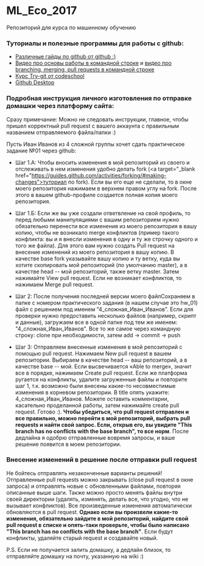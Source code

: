 # ML_Eco_2017
Репозиторий для курса по машинному обучению 

### Туториалы и полезные программы для работы с github:

<ul>
	<li>
		<a target="_blank" href="https://guides.github.com/">Различные гайды по github от github :)</a>
	</li>
	<li>
		<a target="_blank" href="https://www.youtube.com/watch?v=0fKg7e37bQE">Видео про основы работы в командной строке</a> и <a href="https://www.youtube.com/watch?v=oFYyTZwMyAg">видео про branching, merging, pull requests в командной строке</a>
	</li>
	<li>
		<a target="_blank" href="https://www.codeschool.com/courses/try-git">Курс Try-git от codeschool</a>
	</li>
	<li>
		<a target="_blank" href="https://desktop.github.com/">Github Desktop</a>
	</li>
</ul>

### Подробная инструкция личного изготовления по отправке домашки через платформу сайта:

Сразу примечание: Можно не следовать инструкции, главное, чтобы пришел корректный pull request с вашего аккаунта с правильным названием отправляемого файла/папки :)

Пусть Иван Иванов из 4 сложной группы хочет сдать практическое задание №01 через github:

- Шаг 1.А: Чтобы вносить изменения в мой репозиторий из своего и отслеживать в нем изменения удобно делать fork (<a target="_blank  href="https://guides.github.com/activities/forking/#making-changes">туториал по fork</a>). Если вы его еще не сделали, то в окне моего репозитория нажимаем в верхнем правом углу на fork. После этого в вашем github-профиле создается полная копия моего репозитория.

- Шаг 1.Б: Если же вы уже создали ответвление на свой профиль, то перед любыми манипуляциями с вашим репозиторием нужно обязательно перенести все изменения из моего репозитория в вашу копию, чтобы не возникало merge конфликтов (пример такого конфликта: вы и я внесли изменения в одну и ту же строчку одного и того же файла). Для этого вам нужно создать Pull request на внесение изменений из моего репозитория в вашу копию. В качестве base fork указывайте вашу копию и ту ветку, куда вы хотите скопировать мой репозиторий (по умолчанию master), а в качестве head -- мой репозиторий, также ветку master. Затем нажимайте View pull request. Если не возникает конфликтов, то нажимаем Merge pull request. 

- Шаг 2: После получения последней версии моего файлСохраняем в папке с номером практического задания (в нашем случае это hw_01) файл с решением под именем "4_сложная_Иван_Иванов". Если для проверки нужно предоставить несколько файлов (например, скрипт и данные), загружаем все в одной папке под тем же именем: "4_сложная_Иван_Иванов". Все то же самое через командную строку: clone при необходимости, затем add -> commit -> push 

- Шаг 3: Отправляем внесенные изменения в мой репозиторий с помощью pull request. Нажимаем New pull request в вашем репозитории. Выбираем в качестве head -- ваш репозиторий, а в качестве base -- мой. Если высвечивается «Able to merge», значит все в порядке, нажимаем Create pull request. Если же платформа ругается на конфликты, удалите загруженные файлы и повторите шаг 1, т.к. возможно были внесены какие-то несовместимые изменения в корневом репозитории. В title опять укажите: 4_сложная_Иван_Иванов. Можете оставить комментарии, касательно проделанной работы, затем нажимайте create pull request. Готово :). <b> Чтобы убедиться, что pull request отправлен и все правильно, можно перейти в мой репозиторий, выбрать pull requests и найти свой запрос. Если, открыв его, вы увидите "This branch has no conflicts with the base branch", то все норм</b>. После дедлайна я одобрю отправленные вовремя запросы, и ваше решение появится в моем репозитории. 

### Внесение изменений в решение после отправки pull request

Не бойтесь отправлять незаконченные варианты решений! Отправленные pull requests можно закрывать (close pull request в окне запроса) и отправлять новые с обновленными файлами, повторяя описанные выше шаги. Также можно просто менять файлы внутри своей директории (удалять, изменять, делать все, что угодно, что не вызывает конфликтов). Все произведенные изменения автоматически обновляются в pull request.<b> Однако если вы произвели какие-то изменения, обязательно зайдите в мой репозиторий, найдите свой pull request в списке и опять-таки проверьте, чтобы было написано "This branch has no conflicts with the base branch"</b>. Если будут конфликты, удаляйте старый request и создавайте новый.

P.S. Если не получается залить домашку, а дедлайн близок, то отправляйте домашку на почту, указанную на wiki :)
